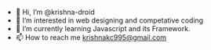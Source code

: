 - 👋 Hi, I’m @krishna-droid
- 👀 I’m interested in web designing and competative coding
- 🌱 I’m currently learning Javascript and its Framework.
- 📫 How to reach me krishnakc995@gmail.com

<!---
krishna-droid/krishna-droid is a ✨ special ✨ repository because its `README.md` (this file) appears on your GitHub profile.
You can click the Preview link to take a look at your changes.
--->
